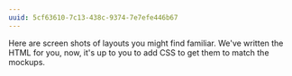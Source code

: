 ```yaml
---
uuid: 5cf63610-7c13-438c-9374-7e7efe446b67
---
```


Here are screen shots of layouts you might find familiar. We've written the HTML for you,
now, it's up to you to add CSS to get them to match the mockups.

<!--  
  Will start with 4 layouts to get them to use flexbox properties they didn't while building
  their own webpages.
-->
